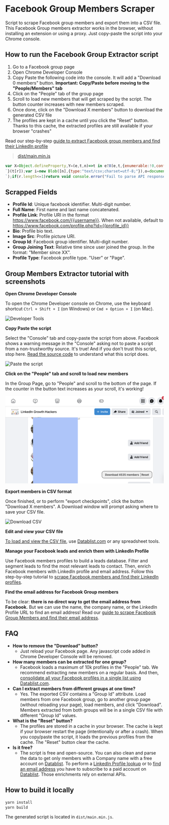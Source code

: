 # Facebook Group Members Scraper

Script to scrape Facebook group members and export them into a CSV file. This Facebook Group members extractor works in the browser, without installing an extension or using a proxy. Just copy-paste the script into your Chrome console.

## How to run the Facebook Group Extractor script

 1. Go to a Facebook group page
 1. Open Chrome Developer Console
 1. Copy Paste the following code into the console. It will add a "Download 0 members" button. **Important: Copy/Paste before moving to the "People/Members" tab**
 1. Click on the "People" tab of the group page
 1. Scroll to load new members that will get scraped by the script. The button counter increases with new members scraped.
 1. Once done, click on the "Download X members" button to download the generated CSV file
 1. The profiles are kept in a cache until you click the "Reset" button. Thanks to this cache, the extracted profiles are still available if your browser "crashes"

 Read our step-by-step [guide to extract Facebook group members and find their LinkedIn profile](https://www.datablist.com/how-to/scrape-facebook-group-members-linkedin)

> [dist/main.min.js](dist/main.min.js)

```javascript
var X=Object.defineProperty,Y=(e,t,n)=>t in e?X(e,t,{enumerable:!0,configurable:!0,writable:!0,value:n}):e[t]=n,A=(e,t,n)=>(Y(e,"symbol"!=typeof t?t+"":t,n),n);function Z(e,t){for(var n="",r=0;r<t.length;r++)n+=function(e){for(var t="",n=0;n<e.length;n++){var r=null===e[n]||"u"<typeof e[n]?"":e[n].toString(),r=(r=e[n]instanceof Date?e[n].toLocaleString():r).replace(/"/g,'""');0<n&&(t+=","),t+=r=0<=r.search(/("|,|\n)/g)?'"'+r+'"':r}return t+`
`}(t[r]);var i=new Blob([n],{type:"text/csv;charset=utf-8;"}),o=document.createElement("a");void 0!==o.download&&(i=URL.createObjectURL(i),o.setAttribute("href",i),o.setAttribute("download",e),document.body.appendChild(o),o.click(),document.body.removeChild(o))}const I=(t,e)=>e.some(e=>t instanceof e);let M,j;function N(){return M=M||[IDBDatabase,IDBObjectStore,IDBIndex,IDBCursor,IDBTransaction]}function G(){return j=j||[IDBCursor.prototype.advance,IDBCursor.prototype.continue,IDBCursor.prototype.continuePrimaryKey]}const _=new WeakMap,x=new WeakMap,b=new WeakMap;function Q(o){var e=new Promise((e,t)=>{const n=()=>{o.removeEventListener("success",r),o.removeEventListener("error",i)},r=()=>{e(h(o.result)),n()},i=()=>{t(o.error),n()};o.addEventListener("success",r),o.addEventListener("error",i)});return b.set(e,o),e}function ee(o){var e;_.has(o)||(e=new Promise((e,t)=>{const n=()=>{o.removeEventListener("complete",r),o.removeEventListener("error",i),o.removeEventListener("abort",i)},r=()=>{e(),n()},i=()=>{t(o.error||new DOMException("AbortError","AbortError")),n()};o.addEventListener("complete",r),o.addEventListener("error",i),o.addEventListener("abort",i)}),_.set(o,e))}let D={get(e,t,n){if(e instanceof IDBTransaction){if("done"===t)return _.get(e);if("store"===t)return n.objectStoreNames[1]?void 0:n.objectStore(n.objectStoreNames[0])}return h(e[t])},set(e,t,n){return e[t]=n,!0},has(e,t){return e instanceof IDBTransaction&&("done"===t||"store"===t)||t in e}};function K(e){D=e(D)}function te(t){return G().includes(t)?function(...e){return t.apply(S(this),e),h(this.request)}:function(...e){return h(t.apply(S(this),e))}}function ne(e){return"function"==typeof e?te(e):(e instanceof IDBTransaction&&ee(e),I(e,N())?new Proxy(e,D):e)}function h(e){if(e instanceof IDBRequest)return Q(e);if(x.has(e))return x.get(e);var t=ne(e);return t!==e&&(x.set(e,t),b.set(t,e)),t}const S=e=>b.get(e);function re(e,t,{blocked:n,upgrade:r,blocking:i,terminated:o}={}){const s=indexedDB.open(e,t),a=h(s);return r&&s.addEventListener("upgradeneeded",e=>{r(h(s.result),e.oldVersion,e.newVersion,h(s.transaction),e)}),n&&s.addEventListener("blocked",e=>n(e.oldVersion,e.newVersion,e)),a.then(e=>{o&&e.addEventListener("close",()=>o()),i&&e.addEventListener("versionchange",e=>i(e.oldVersion,e.newVersion,e))}).catch(()=>{}),a}const se=["get","getKey","getAll","getAllKeys","count"],ie=["put","add","delete","clear"],E=new Map;function L(e,t){if(e instanceof IDBDatabase&&!(t in e)&&"string"==typeof t){if(E.get(t))return E.get(t);const r=t.replace(/FromIndex$/,""),i=t!==r,o=ie.includes(r);return r in(i?IDBIndex:IDBObjectStore).prototype&&(o||se.includes(r))?(e=async function(e,...t){e=this.transaction(e,o?"readwrite":"readonly");let n=e.store;return i&&(n=n.index(t.shift())),(await Promise.all([n[r](...t),o&&e.done]))[0]},E.set(t,e),e):void 0}}K(r=>({...r,get:(e,t,n)=>L(e,t)||r.get(e,t,n),has:(e,t)=>!!L(e,t)||r.has(e,t)}));const oe=["continue","continuePrimaryKey","advance"],R={},C=new WeakMap,W=new WeakMap,ae={get(e,t){if(!oe.includes(t))return e[t];let n=R[t];return n=n||(R[t]=function(...e){C.set(this,W.get(this)[t](...e))})}};async function*ce(...e){let t=this;if(t=t instanceof IDBCursor?t:await t.openCursor(...e)){t=t;var n=new Proxy(t,ae);for(W.set(n,t),b.set(n,S(t));t;)yield n,t=await(C.get(n)||t.continue()),C.delete(n)}}function V(e,t){return t===Symbol.asyncIterator&&I(e,[IDBIndex,IDBObjectStore,IDBCursor])||"iterate"===t&&I(e,[IDBIndex,IDBObjectStore])}K(r=>({...r,get(e,t,n){return V(e,t)?ce:r.get(e,t,n)},has(e,t){return V(e,t)||r.has(e,t)}}));var f=function(e,s,a,d){return new(a=a||Promise)(function(n,t){function r(e){try{o(d.next(e))}catch(e){t(e)}}function i(e){try{o(d.throw(e))}catch(e){t(e)}}function o(e){var t;e.done?n(e.value):((t=e.value)instanceof a?t:new a(function(e){e(t)})).then(r,i)}o((d=d.apply(e,s||[])).next())})},de=function(e,t){var n={};for(i in e)Object.prototype.hasOwnProperty.call(e,i)&&t.indexOf(i)<0&&(n[i]=e[i]);if(null!=e&&"function"==typeof Object.getOwnPropertySymbols)for(var r=0,i=Object.getOwnPropertySymbols(e);r<i.length;r++)t.indexOf(i[r])<0&&Object.prototype.propertyIsEnumerable.call(e,i[r])&&(n[i[r]]=e[i[r]]);return n};class ue{constructor(e){this.name="scrape-storage",this.persistent=!0,this.data=new Map,null!=e&&e.name&&(this.name=e.name),null!=e&&e.persistent&&(this.persistent=e.persistent),this.initDB().then(()=>{}).catch(()=>{this.persistent=!1})}get storageKey(){return"storage-"+this.name}initDB(){return f(this,void 0,void 0,function*(){this.db=yield re(this.storageKey,5,{upgrade(e,t,n,r){let i;if(t<5)try{e.deleteObjectStore("data")}catch{}(i=e.objectStoreNames.contains("data")?r.objectStore("data"):e.createObjectStore("data",{keyPath:"_id",autoIncrement:!0}))&&!i.indexNames.contains("_createdAt")&&i.createIndex("_createdAt","_createdAt"),i&&!i.indexNames.contains("_pk")&&i.createIndex("_pk","_pk",{unique:!0})}})})}_dbGetElem(e,t){return f(this,void 0,void 0,function*(){if(this.persistent&&this.db)return yield(t=t||this.db.transaction("data","readonly")).store.index("_pk").get(e);throw new Error("DB doesnt exist")})}getElem(e){return f(this,void 0,void 0,function*(){if(this.persistent&&this.db)try{return yield this._dbGetElem(e)}catch(e){console.error(e)}else this.data.get(e)})}_dbSetElem(n,r,i=!1,o){return f(this,void 0,void 0,function*(){if(!this.persistent||!this.db)throw new Error("DB doesnt exist");{const e=(o=o||this.db.transaction("data","readwrite")).store,t=yield e.index("_pk").get(n);t?i&&(yield e.put(Object.assign(Object.assign({},t),r))):yield e.put(Object.assign({_pk:n,_createdAt:new Date},r))}})}addElem(e,t,n=!1){return f(this,void 0,void 0,function*(){if(this.persistent&&this.db)try{yield this._dbSetElem(e,t,n)}catch(e){console.error(e)}else this.data.set(e,t)})}addElems(e,i=!1){return f(this,void 0,void 0,function*(){if(this.persistent&&this.db){const n=[],r=this.db.transaction("data","readwrite");e.forEach(([e,t])=>{n.push(this._dbSetElem(e,t,i,r))}),n.push(r.done),yield Promise.all(n)}else e.forEach(([e,t])=>{this.addElem(e,t)})})}clear(){return f(this,void 0,void 0,function*(){this.persistent&&this.db?yield this.db.clear("data"):this.data.clear()})}getCount(){return f(this,void 0,void 0,function*(){return this.persistent&&this.db?yield this.db.count("data"):this.data.size})}getAll(){return f(this,void 0,void 0,function*(){if(this.persistent&&this.db){const n=new Map,e=yield this.db.getAll("data");return e&&e.forEach(e=>{var t=e["_id"],e=de(e,["_id"]);n.set(t,e)}),n}return this.data})}toCsvData(){return f(this,void 0,void 0,function*(){const t=[];return t.push(this.headers),(yield this.getAll()).forEach(e=>{try{t.push(this.itemToRow(e))}catch(e){console.error(e)}}),t})}}function y(e,t){const n=document.createElement("span");return t&&n.setAttribute("id",t),n.textContent=e,n}function F(e){const t=document.createElement("div"),n=["display: block;","padding: 0px 4px;"];return e&&n.push("border-left: 1px solid #2e2e2e;","margin-left: 4px;"),t.setAttribute("style",n.join("")),t}function le(){const e=document.createElement("div");return e.setAttribute("style",["position: absolute;","bottom: 30px;","right: 130px;","color: #2e2e2e;","background: #EEE;","border-radius: 12px;","padding: 0px 12px;","cursor: pointer;","font-weight:600;","font-size:15px;","display: flex;","pointer-events: auto;","border: 1px solid #000;","height: 36px;","align-items: center;","justify-content: center;"].join("")),e}function fe(){const e=document.createElement("div");e.setAttribute("style",["position: fixed;","top: 0;","left: 0;","z-index: 10;","width: 100%;","height: 100%;","pointer-events: none;"].join(""));var t=le();return e.appendChild(t),document.body.appendChild(e),t}class he extends ue{constructor(){super(...arguments),A(this,"name","fb-scrape-storage")}get headers(){return["Profile Id","Full Name","Profile Link","Bio","ImageSrc","GroupId","Group Joining Text","Profile Type"]}itemToRow(e){return[e.profileId,e.fullName,e.profileLink,e.bio,e.imageSrc,e.groupId,e.groupJoiningText,e.profileType]}}const g=new he;async function B(){const e=document.getElementById("fb-group-scraper-number-tracker");if(e){const t=await g.getCount();e.textContent=t.toString()}}function pe(){const e=fe(),t=F(),n=(t.appendChild(y("Download ")),t.appendChild(y("0","fb-group-scraper-number-tracker")),t.appendChild(y(" members")),t.addEventListener("click",async function(){Z(`groupMemberExport-${(new Date).toISOString()}.csv`,await g.toCsvData())}),e.appendChild(t),F(!0));n.appendChild(y("Reset")),n.addEventListener("click",async function(){await g.clear(),await B()}),e.appendChild(n),window.setTimeout(()=>{B()},1e3)}function ye(e){var t;let n;if(null!=(t=null==e?void 0:e.data)&&t.group)n=e.data.group;else{if("Group"!==(null==(t=null==(t=null==e?void 0:e.data)?void 0:t.node)?void 0:t.__typename))return;n=e.data.node}let r;if(null!=(t=null==n?void 0:n.new_members)&&t.edges)r=n.new_members.edges;else if(null!=(e=null==n?void 0:n.new_forum_members)&&e.edges)r=n.new_forum_members.edges;else{if(null==(t=null==n?void 0:n.search_results)||!t.edges)return;r=n.search_results.edges}const i=r.map(e=>{var t="GroupUserInvite"===e.node.__isEntity?e.node.invitee_profile:e.node;if(!t)return null;var{id:n,name:r,bio_text:i,url:o,profile_picture:s,__isProfile:a}=t,d=(null==(d=null==e?void 0:e.join_status_text)?void 0:d.text)||(null==(e=null==(d=null==e?void 0:e.membership)?void 0:d.join_status_text)?void 0:e.text),t=null==(e=t.group_membership)?void 0:e.associated_group.id;return{profileId:n,fullName:r,profileLink:o,bio:(null==i?void 0:i.text)||"",imageSrc:(null==s?void 0:s.uri)||"",groupId:t,groupJoiningText:d||"",profileType:a}}),o=[];i.forEach(e=>{e&&o.push([e.profileId,e])}),g.addElems(o).then(()=>{B()})}function ge(e){let n=[];try{n.push(JSON.parse(e))}catch(t){var r=e.split(`
`);if(r.length<=1)return void console.error("Fail to parse API response",t);for(let e=0;e<r.length;e++){var i=r[e];try{n.push(JSON.parse(i))}catch{console.error("Fail to parse API response",t)}}}for(let e=0;e<n.length;e++)ye(n[e])}function be(){pe();let e=XMLHttpRequest.prototype.send;XMLHttpRequest.prototype.send=function(){this.addEventListener("readystatechange",function(){this.responseURL.includes("/api/graphql/")&&4===this.readyState&&ge(this.responseText)},!1),e.apply(this,arguments)}}be();
```


## Scrapped Fields

- **Profile Id**: Unique facebook identifier. Multi-digit number.
- **Full Name**: First name and last name concatenated.
- **Profile Link**: Profile URI in the format https://www.facebook.com/{{username}}. When not available, default to https://www.facebook.com/profile.php?id={{profile_id}}
- **Bio**: Profile bio text.
- **Image Src**: Profile picture URI.
- **Group Id**: Facebook group identifier. Multi-digit number.
- **Group Joining Text**: Relative time since user joined the group. In the format: "Member since XX".
- **Profile Type**: Facebook profile type. "User" or "Page".


## Group Members Extractor tutorial with screenshots

**Open Chrome Developer Console**

To open the Chrome Developer console on Chrome, use the keyboard shortcut `Ctrl + Shift + I` (on Windows) or `Cmd + Option + I` (on Mac).

![Developer Tools](statics/open-developer-tools.png)





**Copy Paste the script**

Select the "Console" tab and copy-paste the script from above. Facebook shows a warning message in the "Console" asking not to  paste a script from a non-trustworthy source. It's true! And if you don't trust this script, stop here. [Read the source code](src/main.ts) to understand what this script does.

![Paste the script](statics/copy-paster-script.png)





**Click on the "People" tab and scroll to load new members**

In the Group Page, go to "People" and scroll to the bottom of the page. If the counter in the button text increases as your scroll, it's working!

![Scroll](statics/facebook-group-members-download-v2.png)



**Export members in CSV format**

Once finished, or to perform "export checkpoints", click the button "Download X members". A Download window will prompt asking where to save your CSV file.

![Download CSV](statics/export-members-to-csv.png)





**Edit and view your CSV file**

[To load and view the CSV file](https://www.datablist.com/csv-editor), use [Datablist.com](https://www.datablist.com/) or any spreadsheet tools.


**Manage your Facebook leads and enrich them with LinkedIn Profile**

Use Facebook members profiles to build a leads database. Filter and segment leads to find the most relevant leads to contact. Then, enrich Facebook members with LinkedIn profile and email address.
Follow this step-by-step tutorial to [scrape Facebook members and find their LinkedIn profiles](https://www.datablist.com/how-to/scrape-facebook-group-members-linkedin).

**Find the email address for Facebook Group members**

To be clear: **there is no direct way to get the email address from Facebook.**
But we can use the name, the company name, or the LinkedIn Profile URL to find an email address! Read our [guide to scrape Facebook Group Members and find their email address](https://www.datablist.com/how-to/scrape-facebook-group-members-linkedin#step-4-find-email-addresses-for-facebook-group-members).


## FAQ

- **How to remove the "Download" button?**
    - Just reload your Facebook page. Any javascript code added in Chrome Developer Console will be removed.
- **How many members can be extracted for one group?**
    - Facebook loads a maximum of 10k profiles in the "People" tab. We recommend extracting new members on a regular basis. And then, [consolidate all your Facebook profiles in a single list using Datablist.com](https://www.datablist.com/how-to/scrape-facebook-group-members-linkedin).
- **Can I extract members from different groups at one time?**
    - Yes. The exported CSV contains a "Group Id" attribute. Load members from one Facebook group, go to another group page (without reloading your page), load members, and click "Download". Members extracted from both groups will be in a single CSV file with different "Group Id" values.
- **What is the "Reset" button?**
    - The profiles are stored in a cache in your browser. The cache is kept if your browser restart the page (intentionally or after a crash). When you copy/paste the script, it loads the previous profiles from the cache. The "Reset" button clear the cache.
- **Is it free?**
    - The script is free and open-source. You can also clean and parse the data to get only members with a Company name with a free account on [Datablist](https://www.datablist.com). To perform a [LinkedIn Profile lookup](https://www.datablist.com/enrichments/linkedin-finder-from-name) or to [find an email address](https://www.datablist.com/enrichments/email-finder) you have to subscribe to a paid account on [Datablist](https://www.datablist.com). Those enrichments rely on external APIs. 

## How to build it locally

```
yarn install
yarn build
```



The generated script is located in `dist/main.min.js`.
